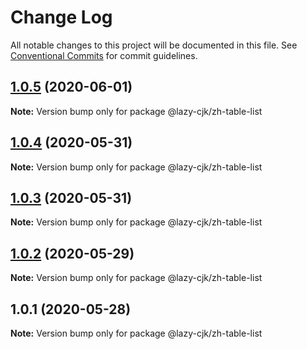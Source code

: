# Change Log

All notable changes to this project will be documented in this file.
See [Conventional Commits](https://conventionalcommits.org) for commit guidelines.

## [1.0.5](https://github.com/bluelovers/ws-regexp/compare/@lazy-cjk/zh-table-list@1.0.4...@lazy-cjk/zh-table-list@1.0.5) (2020-06-01)

**Note:** Version bump only for package @lazy-cjk/zh-table-list





## [1.0.4](https://github.com/bluelovers/ws-regexp/compare/@lazy-cjk/zh-table-list@1.0.3...@lazy-cjk/zh-table-list@1.0.4) (2020-05-31)

**Note:** Version bump only for package @lazy-cjk/zh-table-list





## [1.0.3](https://github.com/bluelovers/ws-regexp/compare/@lazy-cjk/zh-table-list@1.0.2...@lazy-cjk/zh-table-list@1.0.3) (2020-05-31)

**Note:** Version bump only for package @lazy-cjk/zh-table-list





## [1.0.2](https://github.com/bluelovers/ws-regexp/compare/@lazy-cjk/zh-table-list@1.0.1...@lazy-cjk/zh-table-list@1.0.2) (2020-05-29)

**Note:** Version bump only for package @lazy-cjk/zh-table-list





## 1.0.1 (2020-05-28)

**Note:** Version bump only for package @lazy-cjk/zh-table-list
